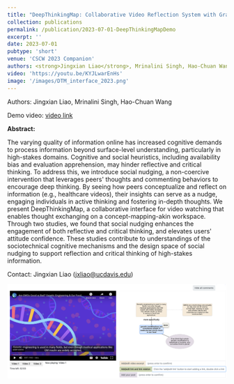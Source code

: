 ```yaml
---
title: "DeepThinkingMap: Collaborative Video Reflection System with Graph-based Summarizing and Commenting"
collection: publications
permalink: /publication/2023-07-01-DeepThinkingMapDemo
excerpt: ''
date: 2023-07-01
pubtype: 'short'
venue: 'CSCW 2023 Companion'
authors: <strong>Jingxian Liao</strong>, Mrinalini Singh, Hao-Chuan Wang
video: 'https://youtu.be/KYJLwarEnHs'
image: '/images/DTM_interface_2023.png'
---
```


Authors: Jingxian Liao, Mrinalini Singh, Hao-Chuan Wang

Demo video: [video link](https://youtu.be/KYJLwarEnHs)

**Abstract:**

The varying quality of information online has increased cognitive demands to process information beyond surface-level understanding, particularly in high-stakes domains. Cognitive and social heuristics, including availability bias and evaluation apprehension, may hinder reflective and critical thinking. To address this, we introduce social nudging, a non-coercive intervention that leverages peers' thoughts and commenting behaviors to encourage deep thinking. By seeing how peers conceptualize and reflect on information (e.g., healthcare videos), their insights can serve as a nudge, engaging individuals in active thinking and fostering in-depth thoughts. We present DeepThinkingMap, a collaborative interface for video watching that enables thought exchanging on a concept-mapping-akin workspace. Through two studies, we found that social nudging enhances the engagement of both reflective and critical thinking, and elevates users' attitude confidence. These studies contribute to understandings of the sociotechnical cognitive mechanisms and the design space of social nudging to support reflection and critical thinking of high-stakes information. 

Contact: Jingxian Liao (jxliao@ucdavis.edu)

<img src='/images/DTM_interface_2023.png'>
